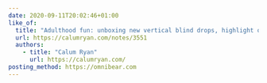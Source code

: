 ```yaml
---
date: 2020-09-11T20:02:46+01:00
like_of:
  title: "Adulthood fun: unboxing new vertical blind drops, highlight of 2020 so far"
  url: https://calumryan.com/notes/3551
  authors:
    - title: "Calum Ryan"
      url: https://calumryan.com/
posting_method: https://omnibear.com
---
```

